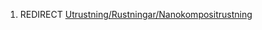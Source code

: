1.  REDIRECT
    [Utrustning/Rustningar/Nanokompositrustning](Utrustning/Rustningar/Nanokompositrustning "wikilink")